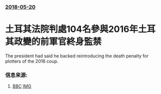 ### [2018-05-20](/news/2018/05/20/index.md)

##### 
# 土耳其法院判處104名參與2016年土耳其政變的前軍官終身監禁 

The president had said he backed reintroducing the death penalty for plotters of the 2016 coup.


### 信息来源:

1. [BBC](http://www.bbc.com/news/world-europe-44204634) [IMG](https://ichef.bbci.co.uk/images/ic/1024x576/p058sqrn.jpg)
